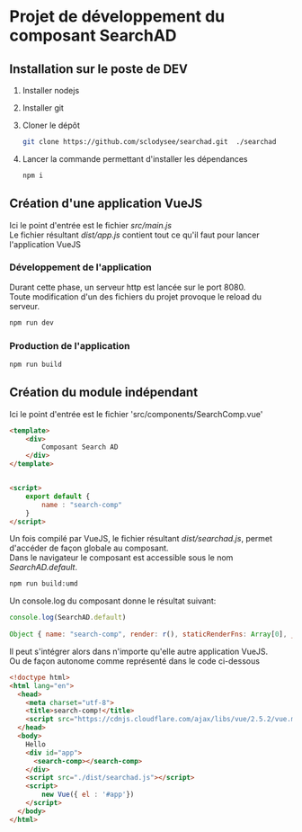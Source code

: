 # Projet de développement du composant SearchAD


## Installation sur le poste de DEV

1. Installer nodejs

2. Installer git

3. Cloner le dépôt 

	```bash
	git clone https://github.com/sclodysee/searchad.git  ./searchad
	```

4. Lancer la commande permettant d'installer les dépendances

	```bash
	npm i
	```

## Création d'une application VueJS
Ici le point d'entrée est le fichier *src/main.js*  
Le fichier résultant *dist/app.js* contient tout ce qu'il faut pour lancer l'application VueJS  

### Développement de l'application
Durant cette phase, un serveur http est lancée sur le port 8080.  
Toute modification d'un des fichiers du projet provoque le reload du serveur.  
```bash
npm run dev
```

### Production  de l'application
```bash
npm run build
```

## Création du module indépendant
Ici le point d'entrée est le fichier 'src/components/SearchComp.vue'

```html
<template>
	<div>
		Composant Search AD
	</div>
</template>


<script>
	export default {
		name : "search-comp"
	}
</script>
```

Un fois compilé par VueJS, le fichier résultant  *dist/searchad.js*, permet d'accéder de façon globale au composant.  
Dans le navigateur le composant est accessible sous le nom *SearchAD.default*.
```bash
npm run build:umd
```  
Un console.log du composant donne le résultat suivant:  

```javascript
console.log(SearchAD.default)
  
Object { name: "search-comp", render: r(), staticRenderFns: Array[0], _compiled: true }
```  

Il peut s'intégrer alors dans n'importe qu'elle autre application VueJS.  
Ou de façon autonome comme représenté dans le code ci-dessous  

```html
<!doctype html>
<html lang="en">
  <head>
    <meta charset="utf-8">
    <title>search-comp!</title>
    <script src="https://cdnjs.cloudflare.com/ajax/libs/vue/2.5.2/vue.min.js"></script>
  </head>
  <body>
    Hello
    <div id="app">
      <search-comp></search-comp>
    </div>
    <script src="./dist/searchad.js"></script>
    <script>      
        new Vue({ el : '#app'})
    </script>  
  </body>
</html>

```
